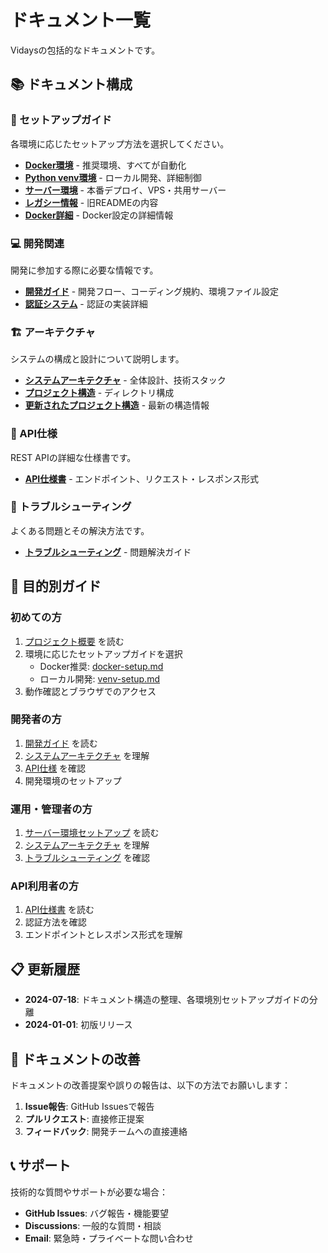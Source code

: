 # ドキュメント一覧

Vidaysの包括的なドキュメントです。

## 📚 ドキュメント構成

### 🚀 セットアップガイド
各環境に応じたセットアップ方法を選択してください。

- **[Docker環境](setup/docker-setup.md)** - 推奨環境、すべてが自動化
- **[Python venv環境](setup/venv-setup.md)** - ローカル開発、詳細制御
- **[サーバー環境](setup/server-setup.md)** - 本番デプロイ、VPS・共用サーバー
- **[レガシー情報](setup/legacy-readme.md)** - 旧READMEの内容
- **[Docker詳細](setup/docker-detailed.md)** - Docker設定の詳細情報

### 💻 開発関連
開発に参加する際に必要な情報です。

- **[開発ガイド](development/README.md)** - 開発フロー、コーディング規約、環境ファイル設定
- **[認証システム](development/authentication.md)** - 認証の実装詳細

### 🏗️ アーキテクチャ
システムの構成と設計について説明します。

- **[システムアーキテクチャ](architecture/README.md)** - 全体設計、技術スタック
- **[プロジェクト構造](architecture/project-structure.md)** - ディレクトリ構成
- **[更新されたプロジェクト構造](architecture/updated-structure.md)** - 最新の構造情報

### 📡 API仕様
REST APIの詳細な仕様書です。

- **[API仕様書](api/README.md)** - エンドポイント、リクエスト・レスポンス形式

### 🔧 トラブルシューティング
よくある問題とその解決方法です。

- **[トラブルシューティング](troubleshooting.md)** - 問題解決ガイド

## 🎯 目的別ガイド

### 初めての方
1. [プロジェクト概要](../README.md) を読む
2. 環境に応じたセットアップガイドを選択
   - Docker推奨: [docker-setup.md](setup/docker-setup.md)
   - ローカル開発: [venv-setup.md](setup/venv-setup.md)
3. 動作確認とブラウザでのアクセス

### 開発者の方
1. [開発ガイド](development/README.md) を読む
2. [システムアーキテクチャ](architecture/README.md) を理解
3. [API仕様](api/README.md) を確認
4. 開発環境のセットアップ

### 運用・管理者の方
1. [サーバー環境セットアップ](setup/server-setup.md) を読む
2. [システムアーキテクチャ](architecture/README.md) を理解
3. [トラブルシューティング](troubleshooting.md) を確認

### API利用者の方
1. [API仕様書](api/README.md) を読む
2. 認証方法を確認
3. エンドポイントとレスポンス形式を理解

## 📋 更新履歴

- **2024-07-18**: ドキュメント構造の整理、各環境別セットアップガイドの分離
- **2024-01-01**: 初版リリース

## 🤝 ドキュメントの改善

ドキュメントの改善提案や誤りの報告は、以下の方法でお願いします：

1. **Issue報告**: GitHub Issuesで報告
2. **プルリクエスト**: 直接修正提案
3. **フィードバック**: 開発チームへの直接連絡

## 📞 サポート

技術的な質問やサポートが必要な場合：

- **GitHub Issues**: バグ報告・機能要望
- **Discussions**: 一般的な質問・相談
- **Email**: 緊急時・プライベートな問い合わせ
